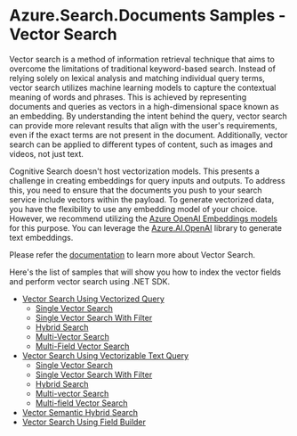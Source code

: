 # Azure.Search.Documents Samples - Vector Search

Vector search is a method of information retrieval technique that aims to overcome the limitations of traditional keyword-based search. Instead of relying solely on lexical analysis and matching individual query terms, vector search utilizes machine learning models to capture the contextual meaning of words and phrases. This is achieved by representing documents and queries as vectors in a high-dimensional space known as an embedding. By understanding the intent behind the query, vector search can provide more relevant results that align with the user's requirements, even if the exact terms are not present in the document. Additionally, vector search can be applied to different types of content, such as images and videos, not just text.

Cognitive Search doesn't host vectorization models. This presents a challenge in creating embeddings for query inputs and outputs. To address this, you need to ensure that the documents you push to your search service include vectors within the payload. To generate vectorized data, you have the flexibility to use any embedding model of your choice. However, we recommend utilizing the [Azure OpenAI Embeddings models](https://learn.microsoft.com/azure/cognitive-services/openai/how-to/embeddings) for this purpose. You can leverage the [Azure.AI.OpenAI](https://github.com/Azure/azure-sdk-for-net/blob/main/sdk/openai/Azure.AI.OpenAI/README.md) library to generate text embeddings.

Please refer the [documentation](https://learn.microsoft.com/azure/search/vector-search-overview) to learn more about Vector Search.

Here's the list of samples that will show you how to index the vector fields and perform vector search using .NET SDK.

* [Vector Search Using Vectorized Query](https://github.com/Azure/azure-sdk-for-net/blob/main/sdk/search/Azure.Search.Documents/samples/Sample07_VectorSearch_UsingVectorizedQuery.md#vector-search-using-vector-query)
     * [Single Vector Search](https://github.com/Azure/azure-sdk-for-net/blob/main/sdk/search/Azure.Search.Documents/samples/Sample07_VectorSearch_UsingVectorizedQuery.md#single-vector-search)
     * [Single Vector Search With Filter](https://github.com/Azure/azure-sdk-for-net/blob/main/sdk/search/Azure.Search.Documents/samples/Sample07_VectorSearch_UsingVectorizedQuery.md#single-vector-search-with-filter)
     * [Hybrid Search](https://github.com/Azure/azure-sdk-for-net/blob/main/sdk/search/Azure.Search.Documents/samples/Sample07_VectorSearch_UsingVectorizedQuery.md#hybrid-search)
     * [Multi-Vector Search](https://github.com/Azure/azure-sdk-for-net/blob/main/sdk/search/Azure.Search.Documents/samples/Sample07_VectorSearch_UsingVectorizedQuery.md#multi-vector-search)
     * [Multi-Field Vector Search](https://github.com/Azure/azure-sdk-for-net/blob/main/sdk/search/Azure.Search.Documents/samples/Sample07_VectorSearch_UsingVectorizedQuery.md#multi-field-vector-search)
* [Vector Search Using Vectorizable Text Query](https://github.com/Azure/azure-sdk-for-net/blob/main/sdk/search/Azure.Search.Documents/samples/Sample07_VectorSearch_UsingVectorizableTextQuery.md#vector-search-using-vectorizable-text-query)
     * [Single Vector Search](https://github.com/Azure/azure-sdk-for-net/blob/main/sdk/search/Azure.Search.Documents/samples/Sample07_VectorSearch_UsingVectorizableTextQuery.md#single-vector-search)
     * [Single Vector Search With Filter](https://github.com/Azure/azure-sdk-for-net/blob/main/sdk/search/Azure.Search.Documents/samples/Sample07_VectorSearch_UsingVectorizableTextQuery.md#single-vector-search-with-filter)
     * [Hybrid Search](https://github.com/Azure/azure-sdk-for-net/blob/main/sdk/search/Azure.Search.Documents/samples/Sample07_VectorSearch_UsingVectorizableTextQuery.md#hybrid-search)
     * [Multi-vector Search](https://github.com/Azure/azure-sdk-for-net/blob/main/sdk/search/Azure.Search.Documents/samples/Sample07_VectorSearch_UsingVectorizableTextQuery.md#multi-vector-search)
     * [Multi-field Vector Search](https://github.com/Azure/azure-sdk-for-net/blob/main/sdk/search/Azure.Search.Documents/samples/Sample07_VectorSearch_UsingVectorizableTextQuery.md#multi-field-vector-search)
* [Vector Semantic Hybrid Search](https://github.com/Azure/azure-sdk-for-net/blob/main/sdk/search/Azure.Search.Documents/samples/Sample07_VectorSearch_UsingSemanticHybridQuery.md)
* [Vector Search Using Field Builder](https://github.com/Azure/azure-sdk-for-net/blob/main/sdk/search/Azure.Search.Documents/samples/Sample07_VectorSearch_UsingFieldBuilder.md)
